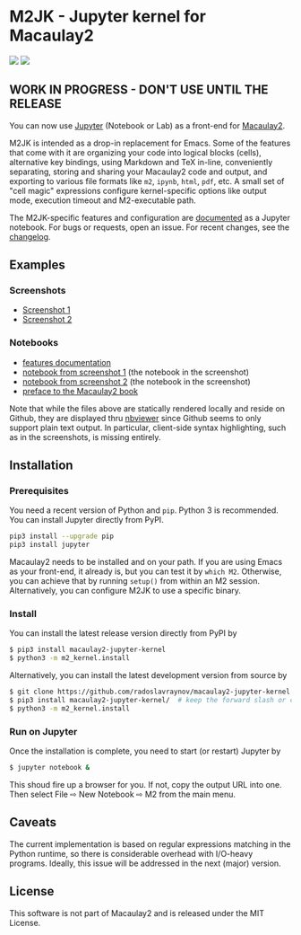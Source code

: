 # M2JK - Jupyter kernel for Macaulay2

[![](https://img.shields.io/travis/radoslavraynov/Macaulay2-Jupyter-Kernel.svg?style=flat-square)](https://travis-ci.org/radoslavraynov/Macaulay2-Jupyter-Kernel)
[![](https://img.shields.io/pypi/v/macaulay2-jupyter-kernel.svg?style=flat-square)](#link-to-pypi-page)
<!-- [![](https://img.shields.io/badge/version-0.2.0-blue.svg?style=flat-square)](#) -->

## WORK IN PROGRESS - DON'T USE UNTIL THE RELEASE

You can now use [Jupyter](http://www.jupyter.org) (Notebook or Lab) as a front-end for [Macaulay2](http://faculty.math.illinois.edu/Macaulay2/).

M2JK is intended as a drop-in replacement for Emacs.
Some of the features that come with it are
organizing your code into logical blocks (cells),
alternative key bindings,
using Markdown and TeX in-line,
conveniently separating, storing and sharing your Macaulay2 code and output,
and exporting to various file formats like `m2`, `ipynb`, `html`, `pdf`, etc.
A small set of "cell magic" expressions configure kernel-specific options
like output mode, execution timeout and M2-executable path.

The M2JK-specific features and configuration are [documented]() as a Jupyter notebook.
For bugs or requests, open an issue.
For recent changes, see the [changelog](CHANGELOG.md).

## Examples

### Screenshots

* [Screenshot 1](/demo/screenshot1.png?raw=true)
* [Screenshot 2](/demo/screenshot2.png?raw=true)

### Notebooks

* [features documentation](https://nbviewer.jupyter.org/github/radoslavraynov/Macaulay2-Jupyter-Kernel/blob/master/demo/features.ipynb)
* [notebook from screenshot 1](https://nbviewer.jupyter.org/github/radoslavraynov/Macaulay2-Jupyter-Kernel/blob/master/demo/sample1.ipynb) (the notebook in the screenshot)
* [notebook from screenshot 2](https://nbviewer.jupyter.org/github/radoslavraynov/Macaulay2-Jupyter-Kernel/blob/master/demo/sample2.ipynb) (the notebook in the screenshot)
* [preface to the Macaulay2 book](https://nbviewer.jupyter.org/github/radoslavraynov/Macaulay2-Jupyter-Kernel/blob/master/demo/p1m2book.ipynb)

Note that while the files above are statically rendered locally and reside on Github,
they are displayed thru [nbviewer](#) since Github seems to only support plain text output.
In particular, client-side syntax highlighting, such as in the screenshots,
is missing entirely.

## Installation

### Prerequisites

You need a recent version of Python and `pip`. Python 3 is recommended.
You can install Jupyter directly from PyPI.
```bash
pip3 install --upgrade pip
pip3 install jupyter
```

Macaulay2 needs to be installed and on your path.
If you are using Emacs as your front-end, it already is, but you can test it by `which M2`.
Otherwise, you can achieve that by running `setup()` from within an M2 session.
Alternatively, you can configure M2JK to use a specific binary.

### Install

You can install the latest release version directly from PyPI by

```bash
$ pip3 install macaulay2-jupyter-kernel
$ python3 -m m2_kernel.install
```

Alternatively, you can install the latest development version from source by

```bash
$ git clone https://github.com/radoslavraynov/macaulay2-jupyter-kernel.git
$ pip3 install macaulay2-jupyter-kernel/  # keep the forward slash or cd into the directory 
$ python3 -m m2_kernel.install
```

### Run on Jupyter

Once the installation is complete, you need to start (or restart) Jupyter by

```bash
$ jupyter notebook &
```

This shoud fire up a browser for you. If not, copy the output URL into one.
Then select File ⇨ New Notebook ⇨ M2 from the main menu.

## Caveats

The current implementation is based on regular expressions matching in the Python runtime,
so there is considerable overhead with I/O-heavy programs.
Ideally, this issue will be addressed in the next (major) version.

## License

This software is not part of Macaulay2 and is released under the MIT License.

